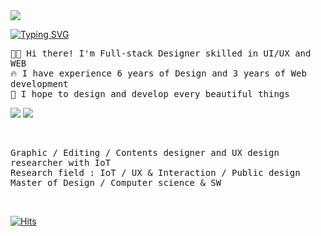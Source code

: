 <img src="https://media.licdn.com/dms/image/C5616AQGUN0UDZh07lg/profile-displaybackgroundimage-shrink_350_1400/0/1625247293999?e=1688601600&v=beta&t=4Yz0hSkNaMpCQCS56kWmZCp7MH6dsFX1eYiGOGZlBRk">
<!-- #### ”Simplicity is about subtracting the obvious, and adding the meaningful” - John Maeda
<br/> -->

[![Typing SVG](https://readme-typing-svg.demolab.com?font=Nabla&size=24&pause=1000&color=7143FF&width=460&lines=Hi%2C+I'm+JJUN+and+Full+stack+Designer+%F0%9F%91%8B+)](https://git.io/typing-svg)
<p>
  <samp>
  🧑‍💻 Hi there! I'm Full-stack Designer skilled in UI/UX and WEB<br/>
  🔥 I have experience 6 years of Design and 3 years of Web development<br/>
  🙌 I hope to design and develop every beautiful things<br/>
  </samp>
</p>
<p>
  <a href="https://www.linkedin.com/in/jjuns-c/" target="_blank"><img src="https://img.shields.io/badge/linkedin-0A66C2?style=flat-square&logo=Linkedin&logoColor=white"/></a>
  <a href="mailto:jjuns.design@gmail.com" target="_blank"><img src="https://img.shields.io/badge/Gmail-EA4335?style=flat-square&logo=Gmail&logoColor=white"/></a>
</p>
<br/>
<p>
  <samp>
  Graphic / Editing / Contents designer and UX design researcher with IoT<br/>
  Research field : IoT / UX & Interaction / Public design<br/>
  Master of Design / Computer science & SW
  </samp>
</p>
<br/>

[![Hits](https://hits.seeyoufarm.com/api/count/incr/badge.svg?url=https%3A%2F%2Fgithub.com%2Fjjun-panda&count_bg=%237143FF&title_bg=%23555555&icon=&icon_color=%23E7E7E7&title=Profile+views&edge_flat=true)](https://hits.seeyoufarm.com)


<!-- <hr/>
<p style="display: flex; gap: 8px">
  <a href="/"><img src="https://raw.githubusercontent.com/danielcranney/readme-generator/main/public/icons/skills/html5-colored.svg" width="36" height="36" alt="HTML5" /></a>
  <a href="/"><img src="https://raw.githubusercontent.com/danielcranney/readme-generator/main/public/icons/skills/css3-colored.svg" width="36" height="36" alt="CSS3" /></a>
  <a href="/"><img src="https://raw.githubusercontent.com/danielcranney/readme-generator/main/public/icons/skills/javascript-colored.svg" width="36" height="36" alt="JavaScript" /></a>
  <a href="/"><img src="https://raw.githubusercontent.com/danielcranney/readme-generator/main/public/icons/skills/sass-colored.svg" width="36" height="36" alt="Sass" /></a>
  <a href="/"><img src="https://raw.githubusercontent.com/danielcranney/readme-generator/main/public/icons/skills/react-colored.svg" width="36" height="36" alt="React" /></a>
  <a href="/"><img src="https://raw.githubusercontent.com/danielcranney/readme-generator/main/public/icons/skills/nodejs-colored.svg" width="36" height="36" alt="NodeJS" /></a>
  <a href="/"><img src="https://raw.githubusercontent.com/danielcranney/readme-generator/main/public/icons/skills/java-colored.svg" width="36" height="36" alt="Java" /></a>
  <a href="/"><img src="https://raw.githubusercontent.com/danielcranney/readme-generator/main/public/icons/skills/python-colored.svg" width="36" height="36" alt="Python3" /></a>
</p>
<p>
  <a href="/"><img src="https://raw.githubusercontent.com/danielcranney/readme-generator/main/public/icons/skills/figma-colored.svg" width="36" height="36" alt="Figma" /></a>
</p> -->

<!-- ## GitHub -->
<!-- <a href="s">
  <img src="https://github-readme-stats.vercel.app/api/top-langs/?username=jjun-panda&exclude_repo=dkssud8150.github.io&layout=compact&theme=tokyonight" />
</a> -->
<!-- <a href="s">
  <img src="https://github-readme-stats.vercel.app/api?username=jjun-panda&theme=tokyonight&show_icons=true" width="39%" />
</a> -->
